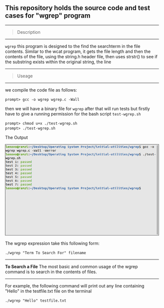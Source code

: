  ## This repository holds the source code and  test cases for "wgrep" program

--- 
> Description
---

 `wgrep` this program is designed to the find the searchterm in the file contents. Similar to the wcat program, it gets the file length and then the contents of the file, using the string.h header file, then uses strstr() to see if the substring exists within the original string, the line
 
---
 >Useage
---

 we compile the code file as follows:
```
prompt> gcc -o wgrep wgrep.c -Wall 
```
then we will have a binary file for  `wgrep`
after that will run tests but  firstly have to give a running permission for the bash script `test-wgrep.sh`
```
prompt> chmod u+x ./test-wgrep.sh
prompt> ./test-wgrep.sh
```

The Output

![GitHub Dark](https://github.com/Ola-Mohamed/Ostep_Projects/blob/main/wgrep/wgerp%20test.png)

The wgrep expression take this following form:
```
./wgrep "Term To Search For" filename
```


---
**To Search a File**
The most basic and common usage of the wgrep command is to search in the contents of files.

---
For example, the following command will print out any line containing "Hello" in the testfile.txt file on the terminal
```
./wgrep "Hello" testfile.txt
```
